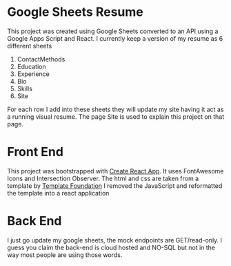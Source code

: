 # Google Sheets Resume

This project was created using Google Sheets converted to an API using a Google Apps Script and React.
I currently keep a version of my resume as 6 different sheets

1. ContactMethods
2. Education
3. Experience
4. Bio
5. Skills
6. Site

For each row I add into these sheets they will update my site having it act as a running visual resume.
The page Site is used to explain this project on that page.

# Front End

This project was bootstrapped with [Create React App](https://github.com/facebook/create-react-app).
It uses FontAwesome Icons and Intersection Observer.
The html and css are taken from a template by [Template Foundation](https://www.templatefoundation.com/previews/miller/index.html)
I removed the JavaScript and reformatted the template into a react application

# Back End

I just go update my google sheets, the mock endpoints are GET/read-only.
I guess you claim the back-end is cloud hosted and NO-SQL but not in the way most people are using those words.
